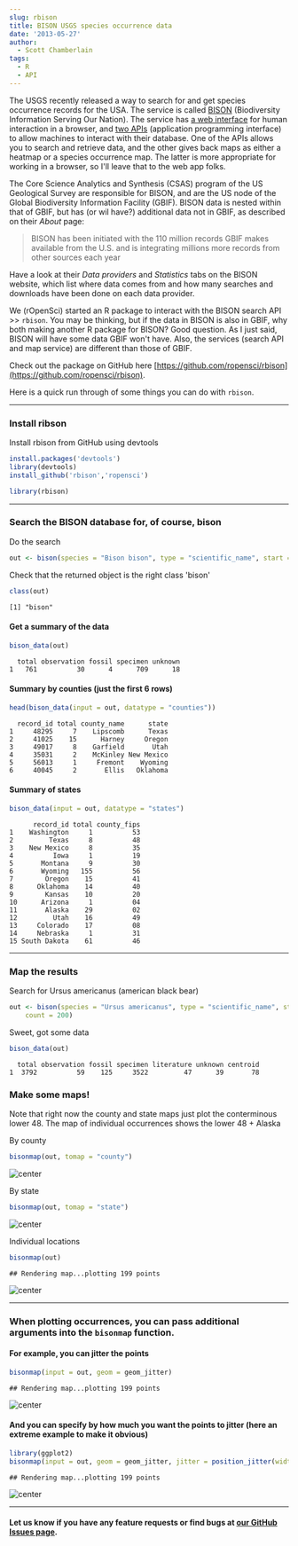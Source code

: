 ```yaml
---
slug: rbison
title: BISON USGS species occurrence data
date: '2013-05-27'
author:
  - Scott Chamberlain
tags:
  - R
  - API
---
```


The USGS recently released a way to search for and get species occurrence records for the USA. The service is called [BISON](https://bison.usgs.gov//) (Biodiversity Information Serving Our Nation). The service has [a web interface](https://bison.usgs.gov//) for human interaction in a browser, and [two APIs](https://bison.usgs.gov//services.html) (application programming interface) to allow machines to interact with their database. One of the APIs allows you to search and retrieve data, and the other gives back maps as either a heatmap or a species occurrence map. The latter is more appropriate for working in a browser, so I'll leave that to the web app folks.

The Core Science Analytics and Synthesis (CSAS) program of the US Geological Survey are responsible for BISON, and are the US node of the Global Biodiversity Information Facility (GBIF). BISON data is nested within that of GBIF, but has (or wil have?) additional data not in GBIF, as described on their *About* page:

> BISON has been initiated with the 110 million records GBIF makes available from the U.S. and is integrating millions more records from other sources each year

Have a look at their *Data providers* and *Statistics* tabs on the BISON website, which list where data comes from and how many searches and downloads have been done on each data provider.

We (rOpenSci) started an R package to interact with the BISON search API >> `rbison`. You may be thinking, but if the data in BISON is also in GBIF, why both making another R package for BISON? Good question. As I just said, BISON will have some data GBIF won't have. Also, the services (search API and map service) are different than those of GBIF.

Check out the package on GitHub here [https://github.com/ropensci/rbison](https://github.com/ropensci/rbison).

Here is a quick run through of some things you can do with `rbison`.

***************

### Install ribson

Install rbison from GitHub using devtools

```r
install.packages('devtools')
library(devtools)
install_github('rbison','ropensci')
```

```r
library(rbison)
```


***************

### Search the BISON database for, of course, bison

Do the search

```r
out <- bison(species = "Bison bison", type = "scientific_name", start = 0, count = 10)
```

Check that the returned object is the right class 'bison'

```r
class(out)
```



```
[1] "bison"
```


#### Get a summary of the data


```r
bison_data(out)
```



```
  total observation fossil specimen unknown
1   761          30      4      709      18
```


#### Summary by counties (just the first 6 rows)


```r
head(bison_data(input = out, datatype = "counties"))
```



```
  record_id total county_name      state
1     48295     7    Lipscomb      Texas
2     41025    15      Harney     Oregon
3     49017     8    Garfield       Utah
4     35031     2    McKinley New Mexico
5     56013     1     Fremont    Wyoming
6     40045     2       Ellis   Oklahoma
```


#### Summary of states


```r
bison_data(input = out, datatype = "states")
```



```
      record_id total county_fips
1    Washington     1          53
2         Texas     8          48
3    New Mexico     8          35
4          Iowa     1          19
5       Montana     9          30
6       Wyoming   155          56
7        Oregon    15          41
8      Oklahoma    14          40
9        Kansas    10          20
10      Arizona     1          04
11       Alaska    29          02
12         Utah    16          49
13     Colorado    17          08
14     Nebraska     1          31
15 South Dakota    61          46
```


***************

### Map the results

Search for Ursus americanus (american black bear)

```r
out <- bison(species = "Ursus americanus", type = "scientific_name", start = 0,
    count = 200)
```


Sweet, got some data

```r
bison_data(out)
```



```
  total observation fossil specimen literature unknown centroid
1  3792          59    125     3522         47      39       78
```


### Make some maps!

Note that right now the county and state maps just plot the conterminous lower 48. The map of individual occurrences shows the lower 48 + Alaska

By county

```r
bisonmap(out, tomap = "county")
```

![center](/assets/blog-images/2013-05-27-rbison/map11.png)

By state

```r
bisonmap(out, tomap = "state")
```

![center](/assets/blog-images/2013-05-27-rbison/map12.png)

Individual locations

```r
bisonmap(out)
```



```
## Rendering map...plotting 199 points
```

![center](/assets/blog-images/2013-05-27-rbison/map13.png)


*********

### When plotting occurrences, you can pass additional arguments into the `bisonmap` function.

#### For example, you can jitter the points


```r
bisonmap(input = out, geom = geom_jitter)
```



```
## Rendering map...plotting 199 points
```

![center](/assets/blog-images/2013-05-27-rbison/map2.png)


#### And you can specify by how much you want the points to jitter (here an extreme example to make it obvious)


```r
library(ggplot2)
bisonmap(input = out, geom = geom_jitter, jitter = position_jitter(width = 5))
```



```
## Rendering map...plotting 199 points
```

![center](/assets/blog-images/2013-05-27-rbison/map3.png)


*********

#### Let us know if you have any feature requests or find bugs at [our GitHub Issues page](https://github.com/ropensci/rbison/issues).
